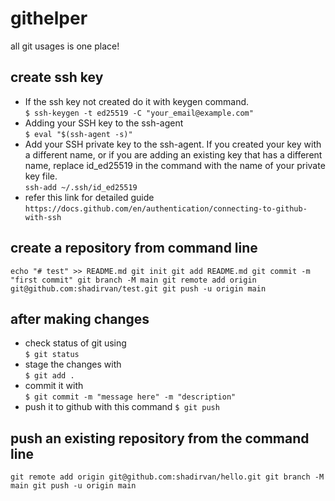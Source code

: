 # githelper
all git usages is one place!

## create ssh key

* If the ssh key not created do it with keygen command. <br>
`$ ssh-keygen -t ed25519 -C "your_email@example.com"`
* Adding your SSH key to the ssh-agent <br>
`$ eval "$(ssh-agent -s)"`
* Add your SSH private key to the ssh-agent. If you created your key with a different name, or if you are adding an existing key that has a different name, replace id_ed25519 in the command with the name of your private key file. <br>
`ssh-add ~/.ssh/id_ed25519`
* refer this link for detailed guide <br>
`https://docs.github.com/en/authentication/connecting-to-github-with-ssh`
## create a repository from command line
`echo "# test" >> README.md
git init
git add README.md
git commit -m "first commit"
git branch -M main
git remote add origin git@github.com:shadirvan/test.git
git push -u origin main`


## after making changes
* check status of git using <br> `$ git status`
* stage the changes with <br>
`$ git add .`
* commit it with <br>
`$ git commit -m "message here" -m "description"`
* push it to github with this command
`$ git push`
## push an existing repository from the command line
`git remote add origin git@github.com:shadirvan/hello.git
git branch -M main
git push -u origin main`
